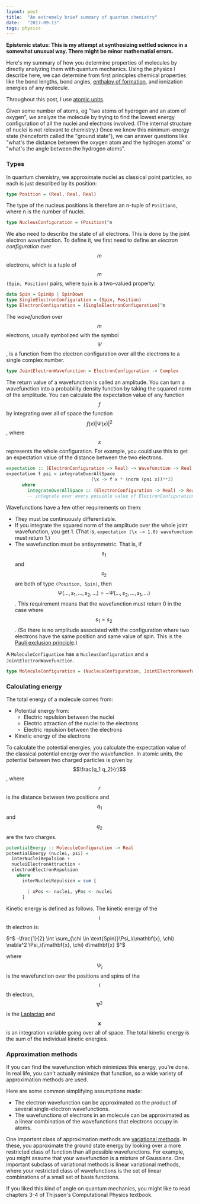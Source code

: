 ```yaml
---
layout: post
title:  "An extremely brief summary of quantum chemistry"
date:   "2017-09-13"
tags: physics
---
```


**Epistemic status: This is my attempt at synthesizing settled science in a somewhat unusual way. There might be minor mathematial errors.**

Here's my summary of how you determine properties of molecules by directly analyzing them with quantum mechanics. Using the physics I describe here, we can determine from first principles chemical properties like the bond lengths, bond angles, [enthalpy of formation](https://chem.libretexts.org/Core/Physical_and_Theoretical_Chemistry/Thermodynamics/State_Functions/Enthalpy/Standard_Enthalpy_Of_Formation), and ionization energies of any molecule.

Throughout this post, I use [atomic units](https://en.wikipedia.org/wiki/Atomic_units).

Given some number of atoms, eg "two atoms of hydrogen and an atom of oxygen", we analyze the molecule by trying to find the lowest energy configuration of all the nuclei and electrons involved. (The internal structure of nuclei is not relevant to chemistry.) Once we know this minimum-energy state (henceforth called the "ground state"), we can answer questions like "what's the distance between the oxygen atom and the hydrogen atoms" or "what's the angle between the hydrogen atoms".

### Types

In quantum chemistry, we approximate nuclei as classical point particles, so each is just described by its position:

```haskell
type Position = (Real, Real, Real)
```

The type of the nucleus positions is therefore an n-tuple of `Position`s, where n is the number of nuclei.

```haskell
type NucleusConfiguration = (Position)^n
```

We also need to describe the state of all electrons. This is done by the joint electron wavefunction. To define it, we first need to define an *electron configuration* over $$m$$ electrons, which is a tuple of $$m$$ `(Spin, Position)` pairs, where `Spin` is a two-valued property:

```haskell
data Spin = SpinUp | SpinDown
type SingleElectronConfiguration = (Spin, Position)
type ElectronConfiguration = (SingleElectronConfiguration)^m
```

The *wavefunction* over $$m$$ electrons, usually symbolized with the symbol $$\Psi$$, is a function from the electron configuration over all the electrons to a single complex number.

```haskell
type JointElectronWavefunction = ElectronConfiguration -> Complex
```

The return value of a wavefunction is called an amplitude. You can turn a wavefunction into a probability density function by taking the squared norm of the amplitude. You can calculate the expectation value of any function $$f$$ by integrating over all of space the function $$f(x) \lvert \Psi(x)\rvert ^2  $$, where $$x$$ represents the whole configuration. For example, you could use this to get an expectation value of the distance between the two electrons.

```haskell
expectation :: (ElectronConfiguration -> Real) -> Wavefunction -> Real
expectation f psi = integrateOverAllSpace
                                (\x -> f x * (norm (psi x))**2)
      where
        integrateOverAllSpace :: (ElectronConfiguration -> Real) -> Real
        -- integrate over every possible value of ElectronConfiguration
```

Wavefunctions have a few other requirements on them:

- They must be continuously differentiable.
- If you integrate the squared norm of the amplitude over the whole joint wavefunction, you get 1. (That is, `expectation (\x -> 1.0) wavefunction` must return 1.)
- The wavefunction must be antisymmetric. That is, if $$s_1$$ and $$s_2$$ are both of type `(Position, Spin)`, then $$\Psi(..., s_1, ..., s_2, ... ) = - \Psi(..., s_2, ..., s_1, ... )$$. This requirement means that the wavefunction must return 0 in the case where $$s_1 = s_2$$. (So there is no amplitude associated with the configuration where two electrons have the same position and same value of spin. This is the [Pauli exclusion principle](https://en.wikipedia.org/wiki/Pauli_exclusion_principle).)

A `MoleculeConfiguation` has a `NucleusConfiguration` and a `JointElectronWavefunction`.

```haskell
type MoleculeConfiguration = (NucleusConfiguration, JointElectronWavefunction)
```

### Calculating energy

The total energy of a molecule comes from:

- Potential energy from:
    - Electric repulsion between the nuclei
    - Electric attraction of the nuclei to the electrons
    - Electric repulsion between the electrons
- Kinetic energy of the electrons

To calculate the potential energies, you calculate the expectation value of the classical potential energy over the wavefunction. In atomic units, the potential between two charged particles is given by $$\frac{q_1 q_2}{r}$$, where $$r$$ is the distance between two positions and $$q_1$$ and $$q_2$$ are the two charges.

```haskell
potentialEnergy :: MoleculeConfiguration -> Real
potentialEnergy (nuclei, psi) =
  interNucleiRepulsion +
  nucleiElectronAttraction +
  electronElectronRepulsion
    where
      interNucleiRepulsion = sum [

        | xPos <- nuclei, yPos <- nuclei
      ]
```

Kinetic energy is defined as follows. The kinetic energy of the $$i$$th electron is:

$^$ -\frac{1}{2} \int \sum_{\chi \in \text{Spin}}\Psi_i(\mathbf{x}, \chi) \nabla^2 \Psi_i(\mathbf{x}, \chi) d\mathbf{x} $^$

where $$\Psi_i$$ is the wavefunction over the positions and spins of the $$i$$th electron, $$\nabla^2$$ is the [Laplacian](https://en.wikipedia.org/wiki/Laplace_operator) and $$\mathbf{x}$$ is an integration variable going over all of space. The total kinetic energy is the sum of the individual kinetic energies.


### Approximation methods

If you can find the wavefunction which minimizes this energy, you're done. In real life, you can't actually minimize that function, so a wide variety of approximation methods are used.

Here are some common simplifying assumptions made:

- The electron wavefunction can be approximated as the product of several single-electron wavefunctions.
- The wavefunctions of electrons in an molecule can be approximated as a linear combination of the wavefunctions that electrons occupy in atoms.

One important class of approximation methods are [variational methods](https://en.wikipedia.org/wiki/Variational_method_(quantum_mechanics)). In these, you approximate the ground state energy by looking over a more restricted class of function than all possible wavefunctions. For example, you might assume that your wavefunction is a mixture of Gaussians. One important subclass of variational methods is linear variational methods, where your restricted class of wavefunctions is the set of linear combinations of a small set of basis functions.

If you liked this kind of angle on quantum mechanics, you might like to read chapters 3-4 of Thijssen's Computational Physics textbook.
